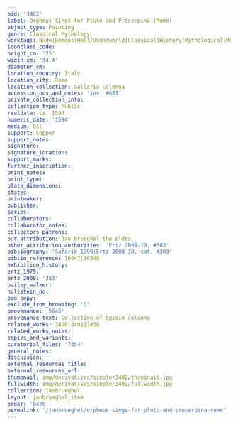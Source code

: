 ```yaml
---
pid: '3402'
label: Orpheus Sings for Pluto and Proserpina (Rome)
object_type: Painting
genre: Classical Mythology
worktags: Nude|Demons|Hell/Underworld|Classical|History|Mythological|Musical instruments
iconclass_code:
height_cm: '25'
width_cm: '34.4'
diameter_cm:
location_country: Italy
location_city: Rome
location_collection: Galleria Colonna
accession_nos_and_notes: 'inv. #681'
private_collection_info:
collection_type: Public
realdate: ca. 1594
numeric_date: '1594'
medium: Oil
support: Copper
support_notes:
signature:
signature_location:
support_marks:
further_inscription:
print_notes:
print_type:
plate_dimensions:
states:
printmaker:
publisher:
series:
collaborators:
collaborator_notes:
collectors_patrons:
our_attribution: Jan Brueghel the Elder
other_attribution_authorities: 'Ertz 2008-10, #383'
bibliography: 'Safarik 1999|Ertz 2008-10, cat. #383'
biblio_reference: 10347|10348
exhibition_history:
ertz_1979:
ertz_2008: '383'
bailey_walker:
hollstein_no:
bad_copy:
exclude_from_browsing: '0'
provenance: '5645'
provenance_text: Collection of Egidio Colonna
related_works: 3400|3401|3838
related_works_notes:
copies_and_variants:
curatorial_files: '7354'
general_notes:
discussion:
external_resources_title:
external_resources_url:
thumbnail: img/derivatives/simple/3402/thumbnail.jpg
fullwidth: img/derivatives/simple/3402/fullwidth.jpg
collection: janbrueghel
layout: janbrueghel_item
order: '0470'
permalink: "/janbrueghel/orpheus-sings-for-pluto-and-proserpina-rome"
---
```

